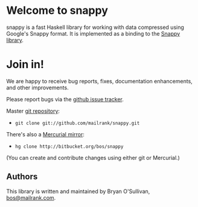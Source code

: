 # Welcome to snappy

snappy is a fast Haskell library for working with data compressed
using Google's Snappy format.  It is implemented as a binding to the
[Snappy library](http://code.google.com/p/snappy/).

# Join in!

We are happy to receive bug reports, fixes, documentation enhancements,
and other improvements.

Please report bugs via the
[github issue tracker](http://github.com/mailrank/snappy/issues).

Master [git repository](http://github.com/mailrank/snappy):

* `git clone git://github.com/mailrank/snappy.git`

There's also a [Mercurial mirror](http://bitbucket.org/bos/snappy):

* `hg clone http://bitbucket.org/bos/snappy`

(You can create and contribute changes using either git or Mercurial.)

Authors
-------

This library is written and maintained by Bryan O'Sullivan,
<bos@mailrank.com>.
